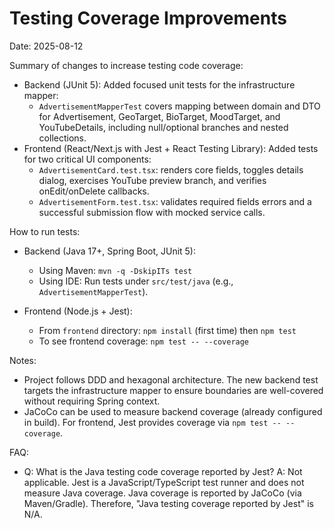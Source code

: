 # Testing Coverage Improvements

Date: 2025-08-12

Summary of changes to increase testing code coverage:

- Backend (JUnit 5): Added focused unit tests for the infrastructure mapper:
  - `AdvertisementMapperTest` covers mapping between domain and DTO for Advertisement, GeoTarget, BioTarget, MoodTarget, and YouTubeDetails, including null/optional branches and nested collections.
- Frontend (React/Next.js with Jest + React Testing Library): Added tests for two critical UI components:
  - `AdvertisementCard.test.tsx`: renders core fields, toggles details dialog, exercises YouTube preview branch, and verifies onEdit/onDelete callbacks.
  - `AdvertisementForm.test.tsx`: validates required fields errors and a successful submission flow with mocked service calls.

How to run tests:

- Backend (Java 17+, Spring Boot, JUnit 5):
  - Using Maven: `mvn -q -DskipITs test`
  - Using IDE: Run tests under `src/test/java` (e.g., `AdvertisementMapperTest`).

- Frontend (Node.js + Jest):
  - From `frontend` directory: `npm install` (first time) then `npm test`
  - To see frontend coverage: `npm test -- --coverage`

Notes:
- Project follows DDD and hexagonal architecture. The new backend test targets the infrastructure mapper to ensure boundaries are well-covered without requiring Spring context.
- JaCoCo can be used to measure backend coverage (already configured in build). For frontend, Jest provides coverage via `npm test -- --coverage`.

FAQ:
- Q: What is the Java testing code coverage reported by Jest?
  A: Not applicable. Jest is a JavaScript/TypeScript test runner and does not measure Java coverage. Java coverage is reported by JaCoCo (via Maven/Gradle). Therefore, "Java testing coverage reported by Jest" is N/A.
